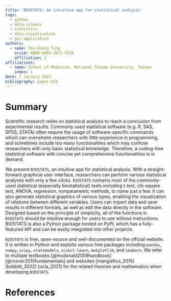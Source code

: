 ```yaml
---
title: 'BIOSTATS: An intuitive app for statistical analysis'
tags:
  - python
  - data-science
  - statistics
  - data-visualization
  - gui-application
authors:
  - name: Yeu-Guang Tung
    orcid: 0000-0003-3671-5334
    affiliation: 1
affiliations:
  - name: School of Medicine, National Taiwan University, Taiwan
    index: 1
date: 7 January 2023
bibliography: paper.blb
---
```


# Summary

Scientific research relies on statistical analysis to reach a conclusion from experimental results. Commonly used statistical software (e.g. R, SAS, SPSS, STATA) often require the usage of software-specific commands which can overwhelm researchers with little experience in programming, and sometimes include too many functionalities which may confuse researchers with only basic statistical knowledge. Therefore, a coding-free statistical software with concise yet comprehensive functionalities is in demand.

We present ``BIOSTATS``, an intuitive app for statistical analysis. With a straight-forward graphical user interface, researchers can perform various statistical analyses with only a few clicks. ``BIOSTATS`` contains most of the commonly-used statistical (especially biostatistical) tests including t-test, chi-square test, ANOVA, regression, nonparametric methods, to name just a few. It can also generate statistical graphics of various types, enabling the visualization of relations between different variables. Users can import data and save results in different formats, as well as edit the data directly in the software. Designed based on the principle of simplicity, all of the functions in ``BIOSTATS`` should be intuitive enough for users to use without instructions. BIOSTATS is also a Python package hosted on PyPI, which has a fully-featured API and can be easily integrated into other projects.

``BIOSTATS`` is free, open-source and well-documented on the official website. It is written in Python and exploits various free packages including ``pandas``, ``numpy``, ``scipy``, ``statsmodels``, ``scikit-learn``, ``matplotlib``, and ``seaborn``. We refer to multiple textbooks [@mcdonald2009handbook] [@rosner2015fundamentals] and websites [mangiafico_2015] [bobbitt_2022] [ucla_2021] for the related theories and mathematics when developing ``BIOSTATS``.

# References
